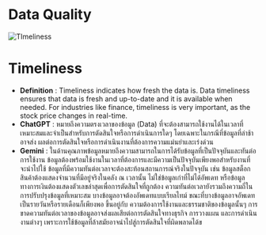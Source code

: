 # Data Quality
![TImeliness](img/)
# Timeliness
  - **Definition**            : Timeliness indicates how fresh the data is. Data timeliness ensures that data is fresh and up-to-date and it is available when                                        needed. For industries like finance, timeliness is very important, as the stock price changes in real-time.
  - **ChatGPT**               : หมายถึงความตรงเวลาของข้อมูล (Data) ที่จะต้องสามารถใช้งานได้ในเวลาที่เหมาะสมและจำเป็นสำหรับการตัดสินใจหรือการดำเนินการใดๆ โดยเฉพาะในกรณีที่ข้อมูลที่ล่าช้าอาจส่ง 
                                ผลต่อการตัดสินใจหรือการดำเนินงานที่ต้องการความแม่นยำและเร่งด่วน
  - **Gemini**             : ในด้านคุณภาพข้อมูลหมายถึงความสามารถในการได้รับข้อมูลที่เป็นปัจจุบันและทันต่อการใช้งาน ข้อมูลต้องพร้อมใช้งานในเวลาที่ต้องการและมีความเป็นปัจจุบันเพียงพอสำหรับงานที่                                  จะนำไปใช้
                                ข้อมูลที่มีความทันต่อเวลาจะต้องสะท้อนสถานการณ์จริงในปัจจุบัน เช่น ข้อมูลสต็อกสินค้าต้องแสดงจำนวนที่มีอยู่จริงในคลัง ณ เวลานั้น ไม่ใช่ข้อมูลเก่าที่ไม่ได้อัพเดท หรือข้อมูล 
                                ทางการเงินต้องแสดงตัวเลขล่าสุดเพื่อการตัดสินใจที่ถูกต้อง
                                ความทันต่อเวลายังรวมถึงความถี่ในการปรับปรุงข้อมูลที่เหมาะสม บางข้อมูลอาจต้องอัพเดทแบบเรียลไทม์ ขณะที่บางข้อมูลอาจอัพเดทเป็นรายวันหรือรายเดือนก็เพียงพอ ขึ้นอยู่กับ 
                                ความต้องการใช้งานและธรรมชาติของข้อมูลนั้นๆ
                                การขาดความทันต่อเวลาของข้อมูลอาจส่งผลเสียต่อการตัดสินใจทางธุรกิจ การวางแผน และการดำเนินงานต่างๆ เพราะการใช้ข้อมูลที่ล้าสมัยอาจนำไปสู่การตัดสินใจที่ผิดพลาดได้ข
